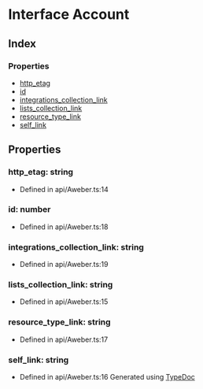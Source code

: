 # Interface Account
## Index
### Properties
* [http_etag](_api_aweber_.account.md#http_etag)
* [id](_api_aweber_.account.md#id)
* [integrations_collection_link](_api_aweber_.account.md#integrations_collection_link)
* [lists_collection_link](_api_aweber_.account.md#lists_collection_link)
* [resource_type_link](_api_aweber_.account.md#resource_type_link)
* [self_link](_api_aweber_.account.md#self_link)
## Properties
### http_etag: string
* Defined in api/Aweber.ts:14
### id: number
* Defined in api/Aweber.ts:18
### integrations_collection_link: string
* Defined in api/Aweber.ts:19
### lists_collection_link: string
* Defined in api/Aweber.ts:15
### resource_type_link: string
* Defined in api/Aweber.ts:17
### self_link: string
* Defined in api/Aweber.ts:16
Generated using [TypeDoc](http://typedoc.io)